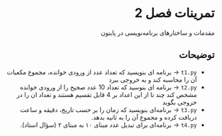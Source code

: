 <div dir="rtl">

# تمرینات فصل 2

مقدمات و ساختارهای برنامه‌نویسی در پایتون

## توضیحات
- `t1.py` → برنامه ای بنویسید که تعداد عدد از ورودی خوانده، مجموع مکعبات آن را محاسبه کند و به خروجی ببرد
- `t2.py` → برنامه ای بنوسید که تعداد 10 عدد صحیح را از ورودی خوانده مشخص کند چند تا از این اعداد بر 4 قابل تقسیم هستند و تغداد ان را در خروجی بگوید
- `t3.py` → برنامه‌ای بنویسید که زمان را بر حسب تاریخ، دقیقه و ساعت دریافت کرده و مجموع آن را به ثانیه بدهد.  
- `t4.py` → برنامه‌ای برای تبدیل عدد مبنای ۱۰ به مبنای ۲ (سؤال استاد).  

</div>

